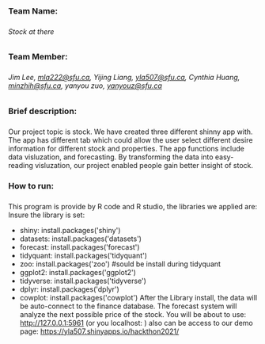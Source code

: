 ### Team Name: <h3> 
###### Stock at there <h6>
### Team Member: <h3> 
###### Jim Lee, mla222@sfu.ca, Yijing Liang, yla507@sfu.ca, Cynthia Huang, minzhih@sfu.ca, yanyou zuo, yanyouz@sfu.ca <h6>

### Brief description: <h3> 
Our project topic is stock. We have created three different shinny app with. The app has different tab which could allow the user select different desire information for different stock and properties. The app functions include data visluzation, and forecasting. By transforming the data into easy-reading visluzation, our project enabled people gain better insight of stock.

### How to run: <h3> 
This program is provide by R code and R studio, the libraries we applied are: 
Insure the library is set:
* shiny:  install.packages('shiny')
* datasets:  install.packages('datasets')
* forecast:  install.packages('forecast')
* tidyquant:  install.packages('tidyquant')
* zoo:  install.packages('zoo') #sould be install during tidyquant
* ggplot2:  install.packages('ggplot2')
* tidyverse:  install.packages('tidyverse')
* dplyr:  install.packages('dplyr')
* cowplot:  install.packages('cowplot')
After the Library install, the data will be auto-connect to the finance database. The forecast system will analyze the next possible price of the stock.
You will be about to use:
  http://127.0.0.1:5961  (or you localhost: ) 
  also can be access to our demo page:
  https://yla507.shinyapps.io/hackthon2021/
